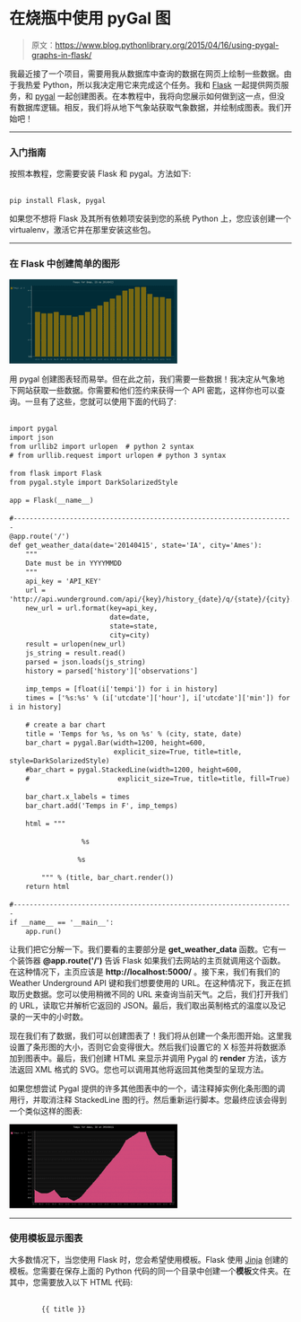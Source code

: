 # 在烧瓶中使用 pyGal 图

> 原文：<https://www.blog.pythonlibrary.org/2015/04/16/using-pygal-graphs-in-flask/>

我最近接了一个项目，需要用我从数据库中查询的数据在网页上绘制一些数据。由于我热爱 Python，所以我决定用它来完成这个任务。我和 [Flask](http://flask.pocoo.org/) 一起提供网页服务，和 [pygal](http://pygal.org/) 一起创建图表。在本教程中，我将向您展示如何做到这一点，但没有数据库逻辑。相反，我们将从地下气象站获取气象数据，并绘制成图表。我们开始吧！

* * *

### 入门指南

按照本教程，您需要安装 Flask 和 pygal。方法如下:

```

pip install Flask, pygal

```

如果您不想将 Flask 及其所有依赖项安装到您的系统 Python 上，您应该创建一个 virtualenv，激活它并在那里安装这些包。

* * *

### 在 Flask 中创建简单的图形

[![bar_chart](img/0e85a4e32b5aa117803646be09ad7571.png)](https://www.blog.pythonlibrary.org/wp-content/uploads/2015/04/bar_chart.png)

用 pygal 创建图表轻而易举。但在此之前，我们需要一些数据！我决定从气象地下网站获取一些数据。你需要和他们签约来获得一个 API 密匙，这样你也可以查询。一旦有了这些，您就可以使用下面的代码了:

```

import pygal
import json
from urllib2 import urlopen  # python 2 syntax
# from urllib.request import urlopen # python 3 syntax

from flask import Flask
from pygal.style import DarkSolarizedStyle

app = Flask(__name__)

#----------------------------------------------------------------------
@app.route('/')
def get_weather_data(date='20140415', state='IA', city='Ames'):
    """
    Date must be in YYYYMMDD
    """
    api_key = 'API_KEY'
    url = 'http://api.wunderground.com/api/{key}/history_{date}/q/{state}/{city}.json'
    new_url = url.format(key=api_key,
                         date=date,
                         state=state,
                         city=city)
    result = urlopen(new_url)
    js_string = result.read()
    parsed = json.loads(js_string)
    history = parsed['history']['observations']

    imp_temps = [float(i['tempi']) for i in history]
    times = ['%s:%s' % (i['utcdate']['hour'], i['utcdate']['min']) for i in history]

    # create a bar chart
    title = 'Temps for %s, %s on %s' % (city, state, date)
    bar_chart = pygal.Bar(width=1200, height=600,
                          explicit_size=True, title=title, style=DarkSolarizedStyle)
    #bar_chart = pygal.StackedLine(width=1200, height=600,
    #                      explicit_size=True, title=title, fill=True)

    bar_chart.x_labels = times
    bar_chart.add('Temps in F', imp_temps)

    html = """

                  %s

                 %s

        """ % (title, bar_chart.render())
    return html

#----------------------------------------------------------------------
if __name__ == '__main__':    
    app.run()

```

让我们把它分解一下。我们要看的主要部分是 **get_weather_data** 函数。它有一个装饰器 **@app.route('/')** 告诉 Flask 如果我们去网站的主页就调用这个函数。在这种情况下，主页应该是 **http://localhost:5000/** 。接下来，我们有我们的 Weather Underground API 键和我们想要使用的 URL。在这种情况下，我正在抓取历史数据。您可以使用稍微不同的 URL 来查询当前天气。之后，我们打开我们的 URL，读取它并解析它返回的 JSON。最后，我们取出英制格式的温度以及记录的一天中的小时数。

现在我们有了数据，我们可以创建图表了！我们将从创建一个条形图开始。这里我设置了条形图的大小，否则它会变得很大。然后我们设置它的 X 标签并将数据添加到图表中。最后，我们创建 HTML 来显示并调用 Pygal 的 **render** 方法，该方法返回 XML 格式的 SVG。您也可以调用其他将返回其他类型的呈现方法。

如果您想尝试 Pygal 提供的许多其他图表中的一个，请注释掉实例化条形图的调用行，并取消注释 StackedLine 图的行。然后重新运行脚本。您最终应该会得到一个类似这样的图表:

[![line_chart](img/7a712d4e9641957e4fc3dcd81f1511d1.png)](https://www.blog.pythonlibrary.org/wp-content/uploads/2015/04/line_chart.png)

* * *

### 使用模板显示图表

大多数情况下，当您使用 Flask 时，您会希望使用模板。Flask 使用 [Jinja](http://jinja.pocoo.org/docs/dev/) 创建的模板。您需要在保存上面的 Python 代码的同一个目录中创建一个**模板**文件夹。在其中，您需要放入以下 HTML 代码:

```

        {{ title }}

```